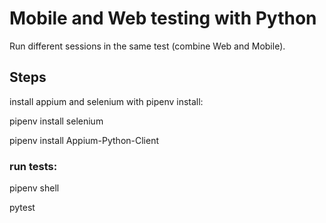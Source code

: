 # Mobile and Web testing with Python

Run different sessions in the same test (combine Web and Mobile).

## Steps
install appium and selenium with pipenv install:

pipenv install selenium

pipenv install Appium-Python-Client


### run tests:
pipenv shell 

pytest
